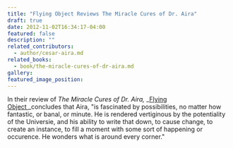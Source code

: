 ```yaml
---
title: "Flying Object Reviews The Miracle Cures of Dr. Aira"
draft: true
date: 2012-11-02T16:34:17-04:00
featured: false
description: ""
related_contributors:
  - author/cesar-aira.md
related_books:
  - book/the-miracle-cures-of-dr-aira.md
gallery:
featured_image_position: 
---
```


In their review of _The Miracle Cures of Dr. Aira,_ _[Flying Object ](http://www.flying-object.org/?p=5114)_concludes that Aira, "is fascinated by possibilities, no matter how fantastic, or banal, or minute. He is rendered vertiginous by the potentiality of the Universie, and his ability to write that down, to cause change, to create an instance, to fill a moment with some sort of happening or occurence. He wonders what is around every corner."

